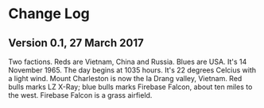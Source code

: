 # Change Log

## Version 0.1, 27 March 2017

Two factions. Reds are Vietnam, China and Russia. Blues are USA. It's 14
November 1965. The day begins at 1035 hours. It's 22 degrees Celcius with a
light wind. Mount Charleston is now the Ia Drang valley, Vietnam. Red bulls
marks LZ X-Ray; blue bulls marks Firebase Falcon, about ten miles to the west.
Firebase Falcon is a grass airfield.
